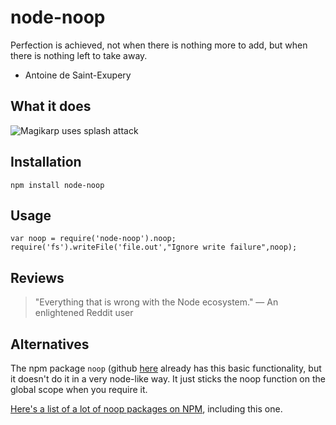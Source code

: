 node-noop
=========
Perfection is achieved, not when there is nothing more to add, but when there is nothing left to take away. 

- Antoine de Saint-Exupery

What it does
------------

![Magikarp uses splash attack](http://i.imgur.com/0xoCTbW.png)

Installation
------------
```
npm install node-noop
```

Usage
-----
```
var noop = require('node-noop').noop;
require('fs').writeFile('file.out',"Ignore write failure",noop);
```

Reviews
-------
> "Everything that is wrong with the Node ecosystem." &mdash; An enlightened Reddit user

Alternatives
------------
The npm package `noop` (github
[here](https://github.com/coolaj86/javascript-noop) already has
this basic functionality, but it doesn't do it in a very node-like way.
It just sticks the noop function on the global scope when you require it.

[Here's a list of a lot of noop packages on NPM](https://github.com/tj-commits/noop-packages), including this one.
